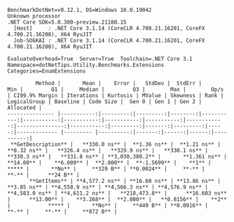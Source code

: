 
    BenchmarkDotNet=v0.12.1, OS=Windows 10.0.19042
    Unknown processor
    .NET Core SDK=5.0.300-preview.21180.15
      [Host]     : .NET Core 3.1.14 (CoreCLR 4.700.21.16201, CoreFX 4.700.21.16208), X64 RyuJIT
      Job-SOGKAI : .NET Core 3.1.14 (CoreCLR 4.700.21.16201, CoreFX 4.700.21.16208), X64 RyuJIT

    EvaluateOverhead=True  Server=True  Toolchain=.NET Core 3.1  
    Namespace=dotNetTips.Utility.Benchmarks.Extensions  Categories=EnumExtensions  

             Method |       Mean |    Error |   StdDev |  StdErr |        Min |         Q1 |     Median |         Q3 |        Max |        Op/s | CI99.9% Margin | Iterations | Kurtosis | MValue | Skewness | Rank | LogicalGroup | Baseline | Code Size |  Gen 0 | Gen 1 | Gen 2 | Allocated |
    --------------- |-----------:|---------:|---------:|--------:|-----------:|-----------:|-----------:|-----------:|-----------:|------------:|---------------:|-----------:|---------:|-------:|---------:|-----:|------------- |--------- |----------:|-------:|------:|------:|----------:|
     **GetDescription** |   **330.0 ns** |  **1.36 ns** |  **1.21 ns** | **0.32 ns** |   **326.4 ns** |   **329.9 ns** |   **330.1 ns** |   **330.3 ns** |   **331.8 ns** | **3,030,380.2** |       **1.361 ns** |      **14.00** |    **6.009** |  **2.000** |  **-1.5699** |    **1** |            ***** |       **No** |     **329 B** | **0.0024** |     **-** |     **-** |      **24 B** |
           **GetItems** | **4,577.2 ns** | **16.60 ns** | **13.86 ns** | **3.85 ns** | **4,558.9 ns** | **4,566.3 ns** | **4,576.9 ns** | **4,583.0 ns** | **4,611.2 ns** |   **218,473.8** |      **16.603 ns** |      **13.00** |    **3.268** |  **2.000** |   **0.8156** |    **2** |            ***** |       **No** |     **449 B** | **0.0916** |     **-** |     **-** |     **872 B** |
